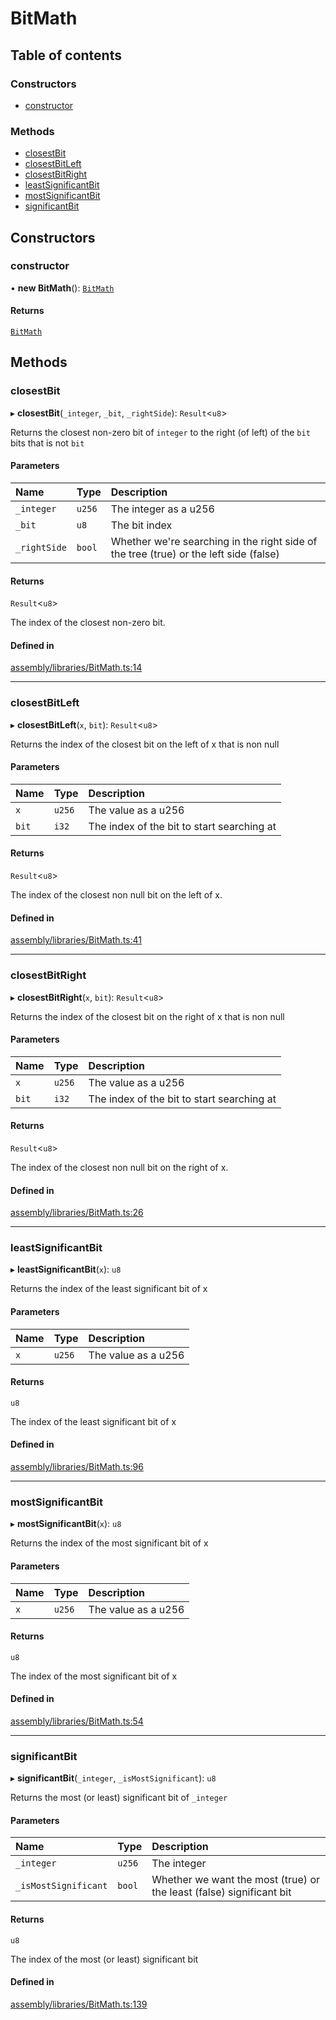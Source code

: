# BitMath

## Table of contents

### Constructors

- [constructor](BitMath.md#constructor)

### Methods

- [closestBit](BitMath.md#closestbit)
- [closestBitLeft](BitMath.md#closestbitleft)
- [closestBitRight](BitMath.md#closestbitright)
- [leastSignificantBit](BitMath.md#leastsignificantbit)
- [mostSignificantBit](BitMath.md#mostsignificantbit)
- [significantBit](BitMath.md#significantbit)

## Constructors

### constructor

• **new BitMath**(): [`BitMath`](BitMath.md)

#### Returns

[`BitMath`](BitMath.md)

## Methods

### closestBit

▸ **closestBit**(`_integer`, `_bit`, `_rightSide`): `Result`<`u8`\>

Returns the closest non-zero bit of `integer` to the right (of left) of the `bit` bits that is not `bit`

#### Parameters

| Name | Type | Description |
| :------ | :------ | :------ |
| `_integer` | `u256` | The integer as a u256 |
| `_bit` | `u8` | The bit index |
| `_rightSide` | `bool` | Whether we're searching in the right side of the tree (true) or the left side (false) |

#### Returns

`Result`<`u8`\>

The index of the closest non-zero bit.

#### Defined in

[assembly/libraries/BitMath.ts:14](https://github.com/dusaprotocol/v1-core-confidencial/blob/b44ea92/assembly/libraries/BitMath.ts#L14)

___

### closestBitLeft

▸ **closestBitLeft**(`x`, `bit`): `Result`<`u8`\>

Returns the index of the closest bit on the left of x that is non null

#### Parameters

| Name | Type | Description |
| :------ | :------ | :------ |
| `x` | `u256` | The value as a u256 |
| `bit` | `i32` | The index of the bit to start searching at |

#### Returns

`Result`<`u8`\>

The index of the closest non null bit on the left of x.

#### Defined in

[assembly/libraries/BitMath.ts:41](https://github.com/dusaprotocol/v1-core-confidencial/blob/b44ea92/assembly/libraries/BitMath.ts#L41)

___

### closestBitRight

▸ **closestBitRight**(`x`, `bit`): `Result`<`u8`\>

Returns the index of the closest bit on the right of x that is non null

#### Parameters

| Name | Type | Description |
| :------ | :------ | :------ |
| `x` | `u256` | The value as a u256 |
| `bit` | `i32` | The index of the bit to start searching at |

#### Returns

`Result`<`u8`\>

The index of the closest non null bit on the right of x.

#### Defined in

[assembly/libraries/BitMath.ts:26](https://github.com/dusaprotocol/v1-core-confidencial/blob/b44ea92/assembly/libraries/BitMath.ts#L26)

___

### leastSignificantBit

▸ **leastSignificantBit**(`x`): `u8`

Returns the index of the least significant bit of x

#### Parameters

| Name | Type | Description |
| :------ | :------ | :------ |
| `x` | `u256` | The value as a u256 |

#### Returns

`u8`

The index of the least significant bit of x

#### Defined in

[assembly/libraries/BitMath.ts:96](https://github.com/dusaprotocol/v1-core-confidencial/blob/b44ea92/assembly/libraries/BitMath.ts#L96)

___

### mostSignificantBit

▸ **mostSignificantBit**(`x`): `u8`

Returns the index of the most significant bit of x

#### Parameters

| Name | Type | Description |
| :------ | :------ | :------ |
| `x` | `u256` | The value as a u256 |

#### Returns

`u8`

The index of the most significant bit of x

#### Defined in

[assembly/libraries/BitMath.ts:54](https://github.com/dusaprotocol/v1-core-confidencial/blob/b44ea92/assembly/libraries/BitMath.ts#L54)

___

### significantBit

▸ **significantBit**(`_integer`, `_isMostSignificant`): `u8`

Returns the most (or least) significant bit of `_integer`

#### Parameters

| Name | Type | Description |
| :------ | :------ | :------ |
| `_integer` | `u256` | The integer |
| `_isMostSignificant` | `bool` | Whether we want the most (true) or the least (false) significant bit |

#### Returns

`u8`

The index of the most (or least) significant bit

#### Defined in

[assembly/libraries/BitMath.ts:139](https://github.com/dusaprotocol/v1-core-confidencial/blob/b44ea92/assembly/libraries/BitMath.ts#L139)
